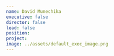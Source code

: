 ```yaml
---
name: David Munechika
executive: false
director: false
lead: false
position:  
project:  
image: ../assets/default_exec_image.png
---
```

